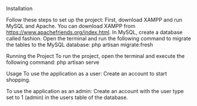 Installation

Follow these steps to set up the project: First, download XAMPP and run MySQL and Apache. You can download XAMPP from https://www.apachefriends.org/index.html. In MySQL, create a database called fashion. Open the terminal and run the following command to migrate the tables to the MySQL database: php artisan migrate:fresh

Running the Project To run the project, open the terminal and execute the following command: php artisan serve

Usage To use the application as a user: Create an account to start shopping.

To use the application as an admin: Create an account with the user type set to 1 (admin) in the users table of the database.

